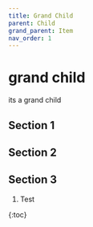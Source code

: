 ```yaml
---
title: Grand Child
parent: Child
grand_parent: Item
nav_order: 1
---
```


# grand child



its a grand child

## Section 1
## Section 2
## Section 3

1. Test

{:toc}
